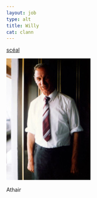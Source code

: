 ```yaml
---
layout: job
type: alt
title: Willy
cat: clann
---
```

[ scéal ](/willy/uilliam.html)

![pic](../img/da.jpg)


<p>Athair</p>
